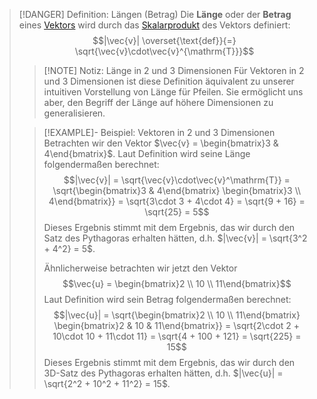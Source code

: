 > [!DANGER] Definition: Längen (Betrag)
> Die **Länge** oder der **Betrag** eines [Vektors](Spaltenvektor.md) wird durch das [Skalarprodukt](Skalarprodukt.md) des Vektors definiert:
> $$|\vec{v}| \overset{\text{def}}{=} \sqrt{\vec{v}\cdot\vec{v}^{\mathrm{T}}}$$
> > [!NOTE] Notiz: Länge in 2 und 3 Dimensionen
> > Für Vektoren in 2 und 3 Dimensionen ist diese Definition äquivalent zu unserer intuitiven Vorstellung von Länge für Pfeilen. Sie ermöglicht uns aber, den Begriff der Länge auf höhere Dimensionen zu generalisieren.
> 
> > [!EXAMPLE]- Beispiel: Vektoren in 2 und 3 Dimensionen
> > Betrachten wir den Vektor $\vec{v} = \begin{bmatrix}3 & 4\end{bmatrix}$. Laut Definition wird seine Länge folgendermaßen berechnet:
> > $$|\vec{v}| = \sqrt{\vec{v}\cdot\vec{v}^\mathrm{T}} = \sqrt{\begin{bmatrix}3 & 4\end{bmatrix} \begin{bmatrix}3 \\ 4\end{bmatrix}} = \sqrt{3\cdot 3 + 4\cdot 4} = \sqrt{9 + 16} = \sqrt{25} = 5$$
> > Dieses Ergebnis stimmt mit dem Ergebnis, das wir durch den Satz des Pythagoras erhalten hätten, d.h. $|\vec{v}| = \sqrt{3^2 + 4^2} = 5$.
> > 
> > Ähnlicherweise betrachten wir jetzt den Vektor
> > $$\vec{u} = \begin{bmatrix}2 \\ 10 \\ 11\end{bmatrix}$$
> > Laut Definition wird sein Betrag folgendermaßen berechnet:
> > $$|\vec{u}| = \sqrt{\begin{bmatrix}2 \\ 10 \\ 11\end{bmatrix} \begin{bmatrix}2 & 10 & 11\end{bmatrix}} = \sqrt{2\cdot 2 + 10\cdot 10 + 11\cdot 11} = \sqrt{4 + 100 + 121} = \sqrt{225} = 15$$
> > Dieses Ergebnis stimmt mit dem Ergebnis, das wir durch den 3D-Satz des Pythagoras erhalten hätten, d.h. $|\vec{u}| = \sqrt{2^2 + 10^2 + 11^2} = 15$.